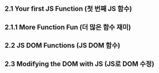 ## 2.1 Your first JS Function (첫 번째 JS 함수)
## 2.1.1 More Function Fun (더 많은 함수 재미)
## 2.2 JS DOM Functions (JS DOM 함수)
## 2.3 Modifying the DOM with JS (JS로 DOM 수정)